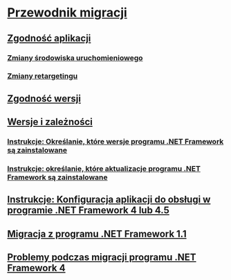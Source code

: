 # [Przewodnik migracji](index.md)
## [Zgodność aplikacji](application-compatibility.md)
### [Zmiany środowiska uruchomieniowego](runtime/index.md)
### [Zmiany retargetingu](retargeting/index.md)
## [Zgodność wersji](version-compatibility.md)
## [Wersje i zależności](versions-and-dependencies.md)
### [Instrukcje: Określanie, które wersje programu .NET Framework są zainstalowane](how-to-determine-which-versions-are-installed.md)
### [Instrukcje: określanie, które aktualizacje programu .NET Framework są zainstalowane](how-to-determine-which-net-framework-updates-are-installed.md)
## [Instrukcje: Konfiguracja aplikacji do obsługi w programie .NET Framework 4 lub 4.5](how-to-configure-an-app-to-support-net-framework-4-or-4-5.md)
## [Migracja z programu .NET Framework 1.1](migrating-from-the-net-framework-1-1.md)
## [Problemy podczas migracji programu .NET Framework 4](net-framework-4-migration-issues.md)
